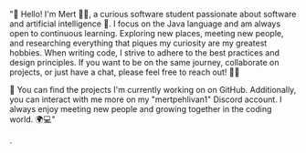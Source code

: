 "👋 Hello! I'm Mert 👨‍💻, a curious software student passionate about software and artificial intelligence 🚀. 
I focus on the Java language and am always open to continuous learning. 
Exploring new places, meeting new people, and researching everything that piques my curiosity are my greatest hobbies.
When writing code, I strive to adhere to the best practices and design principles. 
If you want to be on the same journey, collaborate on projects, or just have a chat, please feel free to reach out! 💬✨

🚀 You can find the projects I'm currently working on on GitHub. Additionally, you can interact with me more on my "mertpehlivan1" Discord account. 
I always enjoy meeting new people and growing together in the coding world. 🌍💻"





.

<!---
PehlivanMert/PehlivanMert is a ✨ special ✨ repository because its `README.md` (this file) appears on your GitHub profile.
You can click the Preview link to take a look at your changes.
--->
